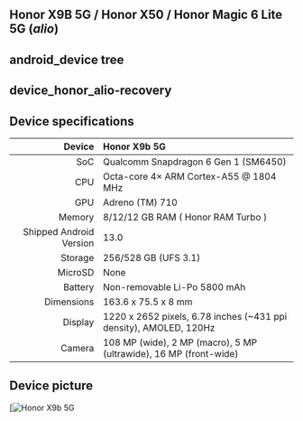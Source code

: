 ## Honor X9B 5G / Honor X50 / Honor Magic 6 Lite 5G (_alio_)
## android_device tree
## device_honor_alio-recovery

## Device specifications

Device                 | Honor X9b 5G
-----------------------:|:-------------------------
SoC                     | Qualcomm Snapdragon 6 Gen 1 (SM6450)
CPU                     | Octa-core 4× ARM Cortex-A55 @ 1804 MHz | 4× ARM Cortex-A78 @ 2208MHz
GPU                     | Adreno (TM) 710
Memory                  | 8/12/12 GB RAM ( Honor RAM Turbo )
Shipped Android Version | 13.0
Storage                 | 256/528 GB (UFS 3.1)
MicroSD                 | None
Battery                 | Non-removable Li-Po 5800 mAh
Dimensions              | 163.6 x 75.5 x 8 mm
Display                 | 1220 x 2652 pixels, 6.78 inches (~431 ppi density), AMOLED, 120Hz
Camera                  | 108 MP (wide), 2 MP (macro), 5 MP (ultrawide), 16 MP (front-wide)

## Device picture

[![Honor X9b 5G](https://fdn2.gsmarena.com/vv/pics/honor/honor-x9b-2.jpg)
